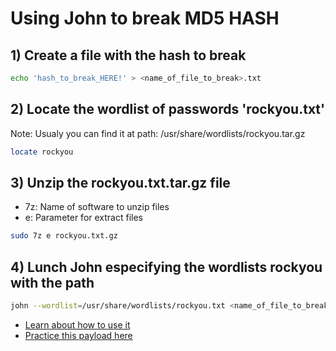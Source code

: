 # Using John to break MD5 HASH

## 1) Create a file with the hash to break
```bash
echo 'hash_to_break_HERE!' > <name_of_file_to_break>.txt
```

## 2) Locate the wordlist of passwords 'rockyou.txt'
Note: Usualy you can find it at path: /usr/share/wordlists/rockyou.tar.gz
```bash
locate rockyou
```
## 3) Unzip the rockyou.txt.tar.gz file
- 7z: Name of software to unzip files
- e: Parameter for extract files
```bash
sudo 7z e rockyou.txt.gz
```
## 4) Lunch John especifying the wordlists rockyou with the path
```bash
john --wordlist=/usr/share/wordlists/rockyou.txt <name_of_file_to_break> --format=Raw-MD5
```
- [Learn about how to use it](https://youtu.be/pF7uz_ptuFc?t=356)
- [Practice this payload here](https://tryhackme.com/room/corridor)
